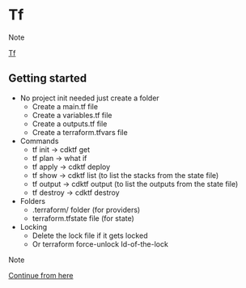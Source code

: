 # Tf

> [!NOTE]
[Tf](https://developer.hashicorp.com/terraform)

## Getting started
  - No project init needed just create a folder
    - Create a main.tf file
    - Create a variables.tf file
    - Create a outputs.tf file
    - Create a terraform.tfvars file
  - Commands
    - tf init -> cdktf get
    - tf plan -> what if
    - tf apply -> cdktf deploy
    - tf show -> cdktf list (to list the stacks from the state file)
    - tf output -> cdktf output (to list the outputs from the state file)
    - tf destroy -> cdktf destroy
- Folders
    - .terraform/ folder (for providers)
    - terraform.tfstate file (for state)
- Locking
  - Delete the lock file if it gets locked
  - Or terraform force-unlock Id-of-the-lock

> [!NOTE]
[Continue from here](https://developer.hashicorp.com/terraform)


